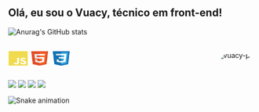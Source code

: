 ## Olá, eu sou o Vuacy, técnico em front-end!

![Anurag's GitHub stats](https://github-readme-stats.vercel.app/api?username=vuacy&show_icons=true&theme=radical)

<div style="display: inline_block"><br>
  <img align="center" alt="vuacy-Js" height="30" width="40" src="https://raw.githubusercontent.com/devicons/devicon/master/icons/javascript/javascript-plain.svg">
  <img align="center" alt="vuacy-HTML" height="30" width="40" src="https://raw.githubusercontent.com/devicons/devicon/master/icons/html5/html5-original.svg">
  <img align="center" alt="vuacy-CSS" height="30" width="40" src="https://raw.githubusercontent.com/devicons/devicon/master/icons/css3/css3-original.svg">
  <img align="right" alt="vuacy-pic" height="150" style="border-radius:50px;" src="https://media.tenor.com/Ftlv4FKoNTAAAAAM/joker-animated.gif">
</div>
  
  ##
 
<div> 
  <a href="https://instagram.com/lugvbs" target="_blank"><img src="https://img.shields.io/badge/-Instagram-%23E4405F?style=for-the-badge&logo=instagram&logoColor=white" target="_blank"></a>
 <a href="https://discord.gg/wagxzStdcR" target="_blank"><img src="https://img.shields.io/badge/Discord-7289DA?style=for-the-badge&logo=discord&logoColor=white" target="_blank"></a> 
  <a href = "mailto:20minlucas@gmail.com"><img src="https://img.shields.io/badge/-Gmail-%23333?style=for-the-badge&logo=gmail&logoColor=white" target="_blank"></a>
  <a href="https://www.linkedin.com/in/vuacy/" target="_blank"><img src="https://img.shields.io/badge/-LinkedIn-%230077B5?style=for-the-badge&logo=linkedin&logoColor=white" target="_blank"></a>  
</div>

![Snake animation](https://github.com/{{your_username}}/vuacy/blob/output/github-contribution-grid-snake.svg)
